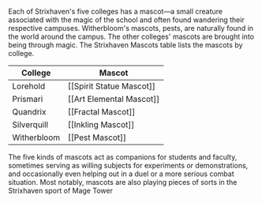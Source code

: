Each of Strixhaven's five colleges has a mascot—a small creature associated with the magic of the school and often found wandering their respective campuses. Witherbloom's mascots, pests, are naturally found in the world around the campus. The other colleges' mascots are brought into being through magic. The Strixhaven Mascots table lists the mascots by college.

| College     | Mascot                   |
| ----------- | ------------------------ |
| Lorehold    | [[Spirit Statue Mascot]] |
| Prismari    | [[Art Elemental Mascot]] |
| Quandrix    | [[Fractal Mascot]]       |
| Silverquill | [[Inkling Mascot]]       |
| Witherbloom | [[Pest Mascot]]          |

The five kinds of mascots act as companions for students and faculty, sometimes serving as willing subjects for experiments or demonstrations, and occasionally even helping out in a duel or a more serious combat situation. Most notably, mascots are also playing pieces of sorts in the Strixhaven sport of Mage Tower